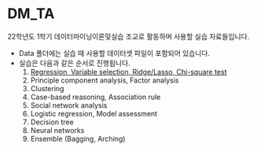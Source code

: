 # DM_TA
22학년도 1학기 데이터마이닝이론및실습 조교로 활동하며 사용할 실습 자료들입니다.

- Data 폴더에는 실습 때 사용할 데이터셋 파일이 포함되어 있습니다.
- 실습은 다음과 같은 순서로 진행됩니다.
  1. [Regression, Variable selection, Ridge/Lasso, Chi-square test](https://github.com/jej0312/DM_TA/blob/512b8f64de0c345b53859c708ca81a34410f1c10/1_Regression_VariableSelection_RidgeLasso_Chisq.ipynb)
  2. Principle component analysis, Factor analysis
  3. Clustering
  4. Case-based reasoning, Association rule
  5. Social network analysis
  6. Logistic regression, Model assessment
  7. Decision tree
  8. Neural networks
  9. Ensemble (Bagging, Arching)
